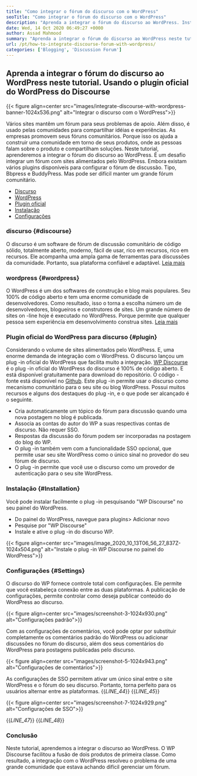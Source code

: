 ```yaml
---
title: "Como integrar o fórum do discurso com o WordPress" 
seoTitle: "Como integrar o fórum do discurso com o WordPress" 
description: "Aprenda a integrar o fórum do discurso ao WordPress. Instalação e configuração do plug -in oficial do discurso para o WordPress." 
date: Wed, 14 Oct 2020 06:49:27 +0000
author: Assad Mahmood
summary: "Aprenda a integrar o fórum do discurso ao WordPress neste tutorial. Usando o plugin oficial do WordPress do Discourse" 
url: /pt/how-to-integrate-discourse-forum-with-wordpress/
categories: ['Blogging', 'Discussion Forum']
---
```


## Aprenda a integrar o fórum do discurso ao WordPress neste tutorial. Usando o plugin oficial do WordPress do Discourse

{{< figure align=center src="images/integrate-discourse-with-wordpress-banner-1024x536.png" alt="Integrar o discurso com o WordPress">}}

Vários sites mantêm um fórum para seus problemas de apoio. Além disso, é usado pelas comunidades para compartilhar idéias e experiências. As empresas promovem seus fóruns comunitários. Porque isso os ajuda a construir uma comunidade em torno de seus produtos, onde as pessoas falam sobre o produto e compartilham soluções. Neste tutorial, aprenderemos a integrar o fórum do discurso ao WordPress.
É um desafio integrar um fórum com sites alimentados pelo WordPress. Embora existam vários plugins disponíveis para configurar o fórum de discussão. Tipo, Bbpress e BuddyPress. Mas pode ser difícil manter um grande fórum comunitário.
  * [Discurso][1]
  * [WordPress][2]
  * [Plugin oficial][3]
  * [Instalação][4]
  * [Configurações][5]

### discurso {#discourse}
O discurso é um software de fórum de discussão comunitário de código sólido, totalmente aberto, moderno, fácil de usar, rico em recursos, rico em recursos. Ele acompanha uma ampla gama de ferramentas para discussões da comunidade. Portanto, sua plataforma confiável e adaptável. [Leia mais][6]

### wordpress {#wordpress}
O WordPress é um dos softwares de construção e blog mais populares. Seu 100% de código aberto e tem uma enorme comunidade de desenvolvedores. Como resultado, isso o torna a escolha número um de desenvolvedores, blogueiros e construtores de sites. Um grande número de sites on -line hoje é executado no WordPress. Porque permite que qualquer pessoa sem experiência em desenvolvimento construa sites. [Leia mais][7]

### Plugin oficial do WordPress para discurso {#plugin}
Considerando o volume de sites alimentados pelo WordPress. E, uma enorme demanda de integração com o WordPress. O discurso lançou um plug -in oficial do WordPress que facilita muito a integração.
[WP Discourse][8] é o plug -in oficial do WordPress do discurso é 100% de código aberto. E está disponível gratuitamente para download do repositório. O código -fonte está disponível no [Github][9].
Este plug -in permite usar o discurso como mecanismo comunitário para o seu site ou blog WordPress. Possui muitos recursos e alguns dos destaques do plug -in, e o que pode ser alcançado é o seguinte.
  * Cria automaticamente um tópico do fórum para discussão quando uma nova postagem no blog é publicada.
  * Associa as contas do autor do WP a suas respectivas contas de discurso. Não requer SSO.
  * Respostas da discussão do fórum podem ser incorporadas na postagem do blog do WP.
  * O plug -in também vem com a funcionalidade SSO opcional, que permite usar seu site WordPress como o único sinal no provedor do seu fórum de discurso.
  * O plug -in permite que você use o discurso como um provedor de autenticação para o seu site WordPress.

### Instalação {#Installation}
Você pode instalar facilmente o plug -in pesquisando "WP Discourse" no seu painel do WordPress.
  * Do painel do WordPress, navegue para plugins> Adicionar novo
  * Pesquise por "WP Discourse"
  * Instale e ative o plug -in do discurso WP.

{{< figure align=center src="images/image_2020_10_13T06_56_27_837Z-1024x504.png" alt="Instale o plug -in WP Discourse no painel do WordPress">}}


### Configurações {#Settings}
O discurso do WP fornece controle total com configurações. Ele permite que você estabeleça conexão entre as duas plataformas. A publicação de configurações, permite controlar como deseja publicar conteúdo do WordPress ao discurso.

{{< figure align=center src="images/screenshot-3-1024x930.png" alt="Configurações padrão">}}

Com as configurações de comentários, você pode optar por substituir completamente os comentários padrão do WordPress ou adicionar discussões no fórum do discurso, além dos seus comentários do WordPress para postagens publicadas pelo discurso.

{{< figure align=center src="images/screenshot-5-1024x943.png" alt="Configurações de comentários">}}

As configurações de SSO permitem ativar um único sinal entre o site WordPress e o fórum do seu discurso. Portanto, torna perfeito para os usuários alternar entre as plataformas.
{{_LINE_44_}}
{{_LINE_45_}}

{{< figure align=center src="images/screenshot-7-1024x929.png" alt="Configurações de SSO">}}

{{_LINE_47_}}
{{_LINE_48_}}

### Conclusão
Neste tutorial, aprendemos a integrar o discurso ao WordPress. O WP Discourse facilitou a fusão de dois produtos de primeira classe. Como resultado, a integração com o WordPress resolveu o problema de uma grande comunidade que estava achando difícil gerenciar um fórum.

  
[1]: #discourse
[2]: #wordpress
[3]: #plugin
[4]: #installation
[5]: #settings
[6]: https://products.containerize.com/discussion-forum/discourse
[7]: https://products.containerize.com/blogging/wordpress
[8]: https://wordpress.org/plugins/wp-discourse/
[9]: https://github.com/discourse/wp-discourse
